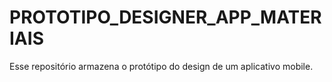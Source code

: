 # PROTOTIPO_DESIGNER_APP_MATERIAIS
 Esse repositório armazena o protótipo do design de um aplicativo mobile.
